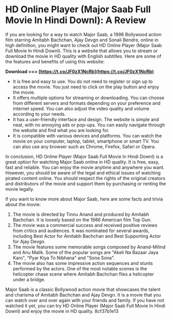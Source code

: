 # HD Online Player (Major Saab Full Movie In Hindi Downl): A Review
 
If you are looking for a way to watch Major Saab, a 1998 Bollywood action film starring Amitabh Bachchan, Ajay Devgn and Sonali Bendre, online in high definition, you might want to check out HD Online Player (Major Saab Full Movie In Hindi Downl). This is a website that allows you to stream or download the movie in HD quality with English subtitles. Here are some of the features and benefits of using this website:
 
**Download >>> [https://t.co/JF0zX1NcRb](https://t.co/JF0zX1NcRb)**


 
- It is free and easy to use. You do not need to register or sign up to access the movie. You just need to click on the play button and enjoy the movie.
- It offers multiple options for streaming or downloading. You can choose from different servers and formats depending on your preference and internet speed. You can also adjust the video quality and volume according to your needs.
- It has a user-friendly interface and design. The website is simple and neat, with no annoying ads or pop-ups. You can easily navigate through the website and find what you are looking for.
- It is compatible with various devices and platforms. You can watch the movie on your computer, laptop, tablet, smartphone or smart TV. You can also use any browser such as Chrome, Firefox, Safari or Opera.

In conclusion, HD Online Player (Major Saab Full Movie In Hindi Downl) is a great option for watching Major Saab online in HD quality. It is free, easy, fast and reliable. You can enjoy the movie anytime and anywhere you want. However, you should be aware of the legal and ethical issues of watching pirated content online. You should respect the rights of the original creators and distributors of the movie and support them by purchasing or renting the movie legally.
  
If you want to know more about Major Saab, here are some facts and trivia about the movie:

1. The movie is directed by Tinnu Anand and produced by Amitabh Bachchan. It is loosely based on the 1986 American film Top Gun.
2. The movie was a commercial success and received positive reviews from critics and audiences. It was nominated for several awards, including Best Actor for Amitabh Bachchan and Best Supporting Actor for Ajay Devgn.
3. The movie features some memorable songs composed by Anand-Milind and Anu Malik. Some of the popular songs are "Akeli Na Bazaar Jaya Karo", "Pyar Kiya To Nibhana" and "Sona Sona".
4. The movie also has some impressive action sequences and stunts performed by the actors. One of the most notable scenes is the helicopter chase scene where Amitabh Bachchan flies a helicopter under a bridge.

Major Saab is a classic Bollywood action movie that showcases the talent and charisma of Amitabh Bachchan and Ajay Devgn. It is a movie that you can watch over and over again with your friends and family. If you have not watched it yet, you can try HD Online Player (Major Saab Full Movie In Hindi Downl) and enjoy the movie in HD quality.
 8cf37b1e13
 
